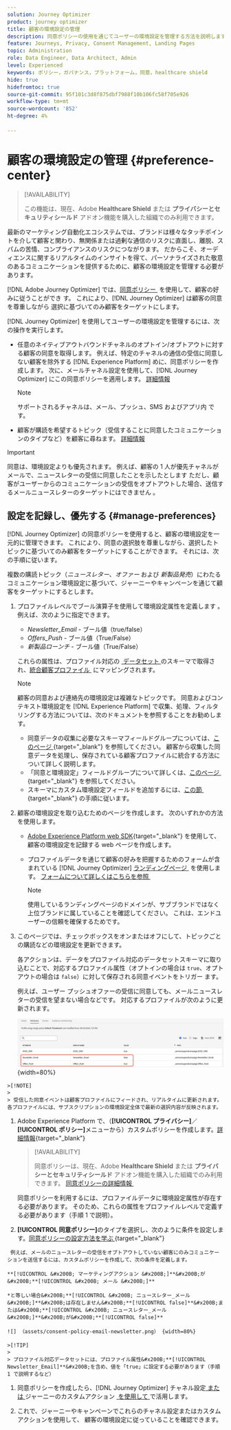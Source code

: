 ```yaml
---
solution: Journey Optimizer
product: journey optimizer
title: 顧客の環境設定の管理
description: 同意ポリシーの使用を通じてユーザーの環境設定を管理する方法を説明します
feature: Journeys, Privacy, Consent Management, Landing Pages
topic: Administration
role: Data Engineer, Data Architect, Admin
level: Experienced
keywords: ポリシー，ガバナンス，プラットフォーム，同意，healthcare shield
hide: true
hidefromtoc: true
source-git-commit: 95f101c3d8f875dbf7988f10b106fc58f705e926
workflow-type: tm+mt
source-wordcount: '852'
ht-degree: 4%

---
```


# 顧客の環境設定の管理 {#preference-center}

>[!AVAILABILITY]
>
>この機能は、現在、Adobe **Healthcare Shield** または **プライバシーとセキュリティシールド** アドオン機能を購入した組織でのみ利用できます。

最新のマーケティング自動化エコシステムでは、ブランドは様々なタッチポイントを介して顧客と関わり、無関係または過剰な通信のリスクに直面し、離脱、スパムの苦情、コンプライアンスのリスクにつながります。 だからこそ、オーディエンスに関するリアルタイムのインサイトを得て、パーソナライズされた敬意のあるコミュニケーションを提供するために、顧客の環境設定を管理する必要があります。

[!DNL Adobe Journey Optimizer] では、[&#x200B; 同意ポリシー &#x200B;](consent.md) を使用して、顧客の好みに従うことができ <!-- in terms of **channels** and **topics**--> す。 これにより、[!DNL Journey Optimizer] は顧客の同意を尊重しながら <!-- their preferred channels and on the subscription topics--> 選択に基づいてのみ顧客をターゲットにします。

[!DNL Journey Optimizer] を使用してユーザーの環境設定を管理するには、次の操作を実行します。

* 任意のネイティブアウトバウンドチャネルのオプトイン/オプトアウトに対する顧客の同意を取得します。 例えば、特定のチャネルの通信の受信に同意しない顧客を除外する [!DNL Experience Platform] めに、同意ポリシーを作成します。 次に、メールチャネル設定を使用して、[!DNL Journey Optimizer] にこの同意ポリシーを適用します。 [詳細情報](consent.md#surface-marketing-actions)

  >[!NOTE]
  >
  >サポートされるチャネルは、メール、プッシュ、SMS およびアプリ内 <!--To check--> です。

* 顧客が購読を希望するトピック（受信することに同意したコミュニケーションのタイプなど）を顧客に尋ねます。 [詳細情報](#manage-preferences)

>[!IMPORTANT]
>
>同意は、環境設定よりも優先されます。 例えば、顧客の 1 人が優先チャネルがメールで、ニュースレターの受信に同意したことを示したとします <!-- they are interested in yoga--> ただし、顧客がユーザーからのコミュニケーションの受信をオプトアウトした場合、送信するメールニュースレターのターゲットにはできません <!-- on yoga-->。

## 設定を記録し、優先する {#manage-preferences}

[!DNL Journey Optimizer] の同意ポリシーを使用すると、顧客の環境設定を一元的に管理できます。 これにより、同意の選択肢を尊重しながら、選択したトピックに基づいてのみ顧客をターゲットにすることができます。 それには、次の手順に従います。

複数の購読トピック（*ニュースレター*、*オファー* および *新製品発売*）にわたるコミュニケーション環境設定に基づいて、ジャーニーやキャンペーンを通じて顧客をターゲットにするとします。

1. プロファイルレベルでブール演算子を使用して環境設定属性を定義します <!--how??-->。 例えば、次のように指定できます。

   * *Newsletter_Email* - ブール値（true/false）
   * *Offers_Push* - ブール値（True/False）
   * *新製品ローンチ* - ブール値（True/False）

   これらの属性は、プロファイル対応の [&#x200B; データセット &#x200B;](../data/get-started-datasets.md) のスキーマで取得され、[&#x200B; 統合顧客プロファイル &#x200B;](../audience/get-started-profiles.md) にマッピングされます。

   >[!NOTE]
   >
   >顧客の同意および連絡先の環境設定は複雑なトピックです。 同意およびコンテキスト環境設定を [!DNL Experience Platform] で収集、処理、フィルタリングする方法については、次のドキュメントを参照することをお勧めします。
   >
   >* 同意データの収集に必要なスキーマフィールドグループについては、[&#x200B; このページ &#x200B;](https://experienceleague.adobe.com/en/docs/experience-platform/landing/governance-privacy-security/consent/adobe/overview){target="_blank"} を参照してください。 顧客から収集した同意データを処理し、保存されている顧客プロファイルに統合する方法について詳しく説明します。
   >* 「同意と環境設定」フィールドグループについて詳しくは、[&#x200B; このページ &#x200B;](https://experienceleague.adobe.com/en/docs/experience-platform/xdm/field-groups/profile/consents#ingest){target="_blank"} を参照してください。
   >* スキーマにカスタム環境設定フィールドを追加するには、[&#x200B; この節 &#x200B;](https://experienceleague.adobe.com/en/docs/experience-platform/landing/governance-privacy-security/consent/adobe/dataset#custom-consent){target="_blank"} の手順に従います。

1. 顧客の環境設定を取り込むためのページを作成します。 次のいずれかの方法を使用します。

   * [Adobe Experience Platform web SDK](https://experienceleague.adobe.com/ja/docs/experience-platform/web-sdk/home){target="_blank"} を使用して、顧客の環境設定を記録する web ページを作成します。

   * プロファイルデータを通じて顧客の好みを把握するためのフォームが含まれている [!DNL Journey Optimizer] [&#x200B; ランディングページ &#x200B;](../landing-pages/create-lp.md) を使用します。  [&#x200B; フォームについて詳しくはこちらを参照 &#x200B;](../landing-pages/lp-forms.md) <!--Forms not released/announced yet - TBC-->

     >[!NOTE]
     >
     >使用しているランディングページのドメインが、サブブランドではなく上位ブランドに属していることを確認してください。 これは、エンドユーザーの信頼を確保するためです。<!--Please clarify-->

1. このページでは、チェックボックスをオンまたはオフにして、トピックごとの購読などの環境設定を更新できます。

   各アクションは、データをプロファイル対応のデータセットスキーマに取り込むことで、対応するプロファイル属性（オプトインの場合は `true`、オプトアウトの場合は `false`）に対して保存される同意イベントをトリガー<!-- that contains the corresponding preference fields--> ます。

   <!--Record your users' preferences through the web page or landing page that you created. The data is saved against the corresponding profile, meaning that the preference data is ingested into a Profile-enabled dataset whose schema contains consent/preference fields.-->

   例えば、ユーザー <!--whose email address is john.black@lumamail.com--> プッシュオファーの受信に同意しても、メールニュースレターの受信を望まない場合などです。 対応するプロファイルが次のように更新されます。

   ![](assets/profile-preference-attributes.png){width=80%}

<!--The corresponding profile dataset is updated as follows:

|Attribute = Email id | Attribute = Offers_Push | Attribute = Newsletters_Email |
|---------|----------|---------|
| john.black@lumamail.com | Y | N |-->

    >[!NOTE]
    >
    > 受信した同意イベントは顧客プロファイルにフィードされ、リアルタイムに更新されます。 各プロファイルには、サブスクリプションの環境設定全体で最新の選択内容が反映されます。

1. Adobe Experience Platform で、（**[!UICONTROL プライバシー]**／**[!UICONTROL ポリシー]**&#x200B;メニューから）カスタムポリシーを作成します。[詳細情報](https://experienceleague.adobe.com/docs/experience-platform/data-governance/policies/user-guide.html?lang=ja#create-policy){target="_blank"}

   >[!AVAILABILITY]
   >
   >同意ポリシーは、現在、Adobe **Healthcare Shield** または **プライバシーとセキュリティシールド** アドオン機能を購入した組織でのみ利用できます。 [&#x200B; 同意ポリシーの詳細情報 &#x200B;](consent.md)

   同意ポリシーを利用するには、プロファイルデータに環境設定属性が存在する必要があります。 そのため、これらの属性をプロファイルレベルで定義する必要があります（手順 1 で説明）。

1. **[!UICONTROL 同意ポリシー]**&#x200B;のタイプを選択し、次のように条件を設定します。[&#x200B; 同意ポリシーの設定方法を学ぶ &#x200B;](https://experienceleague.adobe.com/docs/experience-platform/data-governance/policies/user-guide.html?lang=ja#consent-policy){target="_blank"}

<!--Consent policies are comprised of two logical components:

* **If**: The condition that will trigger the policy check, based on a certain marketing action (email, SMS, push, custom action, etc.) being performed, the presence of certain data usage labels, or a combination of the two.

* **Then**: The consent attribute must be present for a profile to be included in the action that triggered the policy. More than one field can also be selected.-->

     例えば、メールのニュースレターの受信をオプトアウトしていない顧客にのみコミュニケーションを送信するには、カスタムポリシーを作成して、次の条件を定義します。
    
    **[!UICONTROL &#x200B; マーケティングアクション &#x200B;]**&#x200B;が&#x200B;**[!UICONTROL &#x200B; メール &#x200B;]**
    
    *と等しい場合&#x200B;**[!UICONTROL &#x200B; ニュースレター_メール &#x200B;]**&#x200B;は存在しません&#x200B;**[!UICONTROL false]**&#x200B;または&#x200B;**[!UICONTROL &#x200B; ニュースレター_メール &#x200B;]**&#x200B;が&#x200B;**[!UICONTROL false]**
    
    ![] （assets/consent-policy-email-newsletter.png） {width=80%}
    
    >[!TIP]
    >
    > プロファイル対応データセットには、プロファイル属性&#x200B;**[!UICONTROL Newsletter_Email]**&#x200B;を含め、値を「true」に設定する必要があります（手順 1 で説明するなど） 

1. 同意ポリシーを作成したら、[!DNL Journey Optimizer] チャネル設定 [&#x200B; または &#x200B;](consent.md#surface-marketing-actions) ジャーニーのカスタムアクション [&#x200B; を使用して &#x200B;](consent.md#journey-custom-actions) で活用します。

1. これで、ジャーニーやキャンペーンでこれらのチャネル設定またはカスタムアクションを使用して、<!--targeted--> 顧客の環境設定に従っていることを確認できます。
